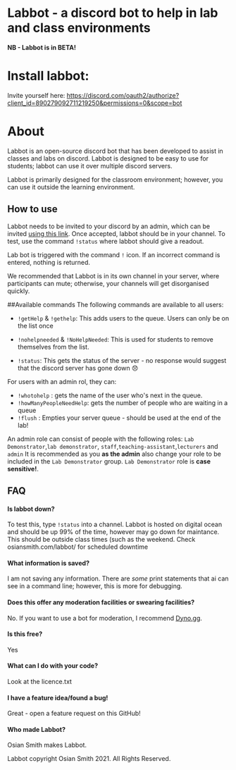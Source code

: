 # Labbot - a discord bot to help in lab and class environments
**NB - Labbot is in BETA!** 

# Install labbot: 
Invite yourself here: https://discord.com/oauth2/authorize?client_id=890279092711219250&permissions=0&scope=bot 

# About
Labbot is an open-source discord bot that has been developed to assist in classes and labs on discord. Labbot is designed to be easy to use for students; labbot can use it over multiple discord servers. 

Labbot is primarily designed for the classroom environment; however, you can use it outside the learning environment. 

## How to use
Labbot needs to be invited to your discord by an admin, which can be invited [using this link]("https://discord.com/oauth2/authorize?client_id=890279092711219250&permissions=0&scope=bot"). Once accepted, labbot should be in your channel. To test, use the command `!status` where labbot should give a readout.


Lab bot is triggered with the command `!` icon.  If an incorrect command is entered, nothing is returned.

We recommended that Labbot is in its own channel in your server, where participants can mute; otherwise, your channels will get disorganised quickly.

##Available commands
The following commands are available to all users:
- `!getHelp` & `!gethelp`: This adds users to the queue. Users can only be on the list once

- `!nohelpneeded` & `!NoHelpNeeded`: This is used for students to remove themselves from the list.

- `!status`: This gets the status of the server - no response would suggest that the discord server has gone down  😞

For users with an admin rol,  they can: 
- `!whotohelp` : gets the name of the user who's next in the queue.
- `!howManyPeopleNeedHelp`: gets the number of people who are waiting in a queue
- `!flush` : Empties your server queue - should be used at the end of the lab!

An admin role can consist of people with the following roles: `Lab Demonstrator`,`lab demonstrator`, `staff`,`teaching-assistant`,`lecturers` and `admin`
It is recommended as you **as the admin**  also change your role to be included in the `Lab Demonstrator` group. `Lab Demonstrator` role is **case sensitive!**.


## FAQ
#### Is labbot down?
To test this, type `!status` into a channel. Labbot is hosted on digital ocean and should be up 99% of the time, however may go down for maintance. This should be outside class times (such as the weekend. Check osiansmith.com/labbot/ for scheduled downtime
####  What information is saved?
I am not saving any information. There are *some* print statements that ai can see in a command line; however, this is more for debugging. 

####  Does this offer any moderation facilities or swearing facilities?
No. If you want to use a bot for moderation, I recommend [Dyno.gg](https://dyno.gg).  

####  Is this free?
Yes

#### What can I do with your code?
Look at the licence.txt 

#### I have a feature idea/found a bug!
Great - open a feature request on this GitHub!

#### Who made Labbot?
Osian Smith makes Labbot.


Labbot copyright Osian Smith 2021. All Rights Reserved.



